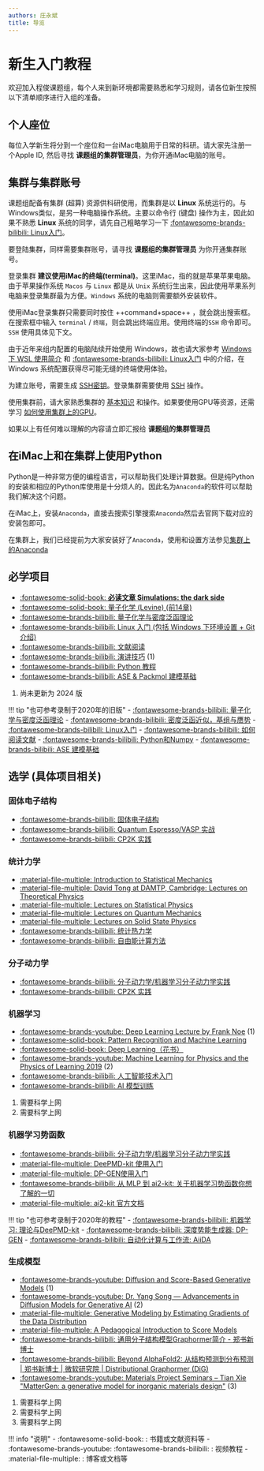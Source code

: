 ```yaml
---
authors: 庄永斌
title: 导览
---
```


# 新生入门教程

欢迎加入程俊课题组，每个人来到新环境都需要熟悉和学习规则，请各位新生按照以下清单顺序进行入组的准备。

## 个人座位

每位入学新生将分到一个座位和一台iMac电脑用于日常的科研。请大家先注册一个Apple ID, 然后寻找 **课题组的集群管理员**，为你开通iMac电脑的账号。

## 集群与集群账号

课题组配备有集群 (超算) 资源供科研使用，而集群是以 **Linux** 系统运行的。与Windows类似，是另一种电脑操作系统。主要以命令行 (键盘) 操作为主，因此如果不熟悉 **Linux** 系统的同学，请先自己粗略学习一下 [:fontawesome-brands-bilibili: Linux入门](./linux/2024.md)。

要登陆集群，同样需要集群账号，请寻找 **课题组的集群管理员** 为你开通集群账号。

登录集群 **建议使用iMac的终端(terminal)**。这里iMac，指的就是苹果苹果电脑。由于苹果操作系统 `Macos` 与 `Linux` 都是从 `Unix` 系统衍生出来，因此使用苹果系列电脑来登录集群最为方便。`Windows` 系统的电脑则需要额外安装软件。

使用iMac登录集群只需要同时按住 ++command+space++ ，就会跳出搜索框。在搜索框中输入 `terminal` / `终端`，则会跳出终端应用。使用终端的`SSH` 命令即可。`SSH` 使用具体见下文。

由于近年来组内配置的电脑陆续开始使用 Windows，故也请大家参考 [Windows下 WSL 使用简介](../cluster_usage/wsl_usage.md) 和 [:fontawesome-brands-bilibili: Linux入门](./linux/2024.md) 中的介绍，在 Windows 系统配置获得尽可能无缝的终端使用体验。

为建立账号，需要生成 [SSH密钥](../cluster_usage/ssh_note.md#create-key-pair)。登录集群需要使用 [SSH](../cluster_usage/ssh_note.md) 操作。

使用集群前，请大家熟悉集群的 [基本知识](../cluster_usage/cluster_usage.md) 和操作。如果要使用GPU等资源，还需学习 [如何使用集群上的GPU](../cluster_usage/gpu_usage.md)。

如果以上有任何难以理解的内容请立即汇报给 **课题组的集群管理员**

## 在iMac上和在集群上使用Python

Python是一种非常方便的编程语言，可以帮助我们处理计算数据。但是纯Python的安装和相应的Python库使用是十分烦人的。因此名为`Anaconda`的软件可以帮助我们解决这个问题。

在iMac上，安装`Anaconda`，直接去搜索引擎搜索`Anaconda`然后去官网下载对应的安装包即可。

在集群上，我们已经提前为大家安装好了`Anaconda`，使用和设置方法参见[集群上的Anaconda](../cluster_usage/conda.md)

## 必学项目

<div class="annotate" markdown>

- [:fontawesome-solid-book: **必读文章 Simulations: the dark side**](https://arxiv.org/pdf/1211.4440v1)
- [:fontawesome-solid-book: 量子化学 (Levine) (前14章)](../book_recommendation.md)
- [:fontawesome-brands-bilibili: 量子化学与密度泛函理论](./qc_dft/2024.md)
- [:fontawesome-brands-bilibili: Linux 入门 (包括 Windows 下环境设置 + Git 介绍)](./linux/2024.md) 
- [:fontawesome-brands-bilibili: 文献阅读](./read_papers/2024.md)
- [:fontawesome-brands-bilibili: 演讲技巧](./presentation/2020.md) (1)
- [:fontawesome-brands-bilibili: Python 教程](./python/2024.md)
- [:fontawesome-brands-bilibili: ASE & Packmol 建模基础](./tools/2024-ase.md)

</div>

1. 尚未更新为 2024 版

!!! tip "也可参考录制于2020年的旧版"
    - [:fontawesome-brands-bilibili: 量子化学与密度泛函理论](./qc_dft/2020.md)
    - [:fontawesome-brands-bilibili: 密度泛函近似，基组与赝势](./qc_dft/2020-basis_pps.md)
    - [:fontawesome-brands-bilibili: Linux入门](./linux/2020.md)
    - [:fontawesome-brands-bilibili: 如何阅读文献](./read_papers/2020.md)
    - [:fontawesome-brands-bilibili: Python和Numpy](./python/2020.md)
    - [:fontawesome-brands-bilibili: ASE 建模基础](./tools/2020-ase.md)

## 选学 (具体项目相关)

### 固体电子结构

- [:fontawesome-brands-bilibili: 固体电子结构](./solid_electronic_structure/2024.md)
- [:fontawesome-brands-bilibili: Quantum Espresso/VASP 实战](./solid_electronic_structure/2024-qe_vasp.md)
- [:fontawesome-brands-bilibili: CP2K 实践](./md/2024-cp2k.md)

### 统计力学

- [:material-file-multiple: Introduction to Statistical Mechanics](https://web.stanford.edu/~peastman/statmech/#contents) 
- [:material-file-multiple: David Tong at DAMTP, Cambridge: Lectures on Theoretical Physics](http://www.damtp.cam.ac.uk/user/tong/teaching.html) 
- [:material-file-multiple: Lectures on Statistical Physics](https://www.damtp.cam.ac.uk/user/tong/statphys.html) 
- [:material-file-multiple: Lectures on Quantum Mechanics](http://www.damtp.cam.ac.uk/user/tong/quantum.html) 
- [:material-file-multiple: Lectures on Solid State Physics](http://www.damtp.cam.ac.uk/user/tong/solidstate.html)
- [:fontawesome-brands-bilibili: 统计热力学](./statistical_mechanics/2024.md)
- [:fontawesome-brands-bilibili: 自由能计算方法](./statistical_mechanics/2024-free_energy.md)

### 分子动力学

- [:fontawesome-brands-bilibili: 分子动力学/机器学习分子动力学实践](./md/2024-md.md)
- [:fontawesome-brands-bilibili: CP2K 实践](./md/2024-cp2k.md)

### 机器学习

<div class="annotate" markdown>

- [:fontawesome-brands-youtube: Deep Learning Lecture by Frank Noe](https://www.youtube.com/playlist?list=PLqPI2gxxYgMKN5AVcTajQ79BTV4BiFN_0) (1)
- [:fontawesome-solid-book: Pattern Recognition and Machine Learning](https://www.microsoft.com/en-us/research/uploads/prod/2006/01/Bishop-Pattern-Recognition-and-Machine-Learning-2006.pdf) 
- [:fontawesome-solid-book: Deep Learning（花书）](http://alvarestech.com/temp/deep/Deep%20Learning%20by%20Ian%20Goodfellow,%20Yoshua%20Bengio,%20Aaron%20Courville%20(z-lib.org).pdf) 
- [:fontawesome-brands-youtube: Machine Learning for Physics and the Physics of Learning 2019](https://www.youtube.com/playlist?list=PLHyI3Fbmv0SfQfS1rknFsr_UaaWpJ1EKA) (2)
- [:fontawesome-brands-bilibili: 人工智能技术入门](./ai/2024-ai.md)
- [:fontawesome-brands-bilibili: AI 模型训练](./ai/2024-train.md)

</div>

1. 需要科学上网
2. 需要科学上网

### 机器学习势函数

- [:fontawesome-brands-bilibili: 分子动力学/机器学习分子动力学实践](./md/2024-md.md)
- [:material-file-multiple: DeePMD-kit 使用入门](../software_usage/DeePMD-kit.md)
- [:material-file-multiple: DP-GEN使用入门](../software_usage/DP-GEN.md)
- [:fontawesome-brands-bilibili: 从 MLP 到 ai2-kit: 关于机器学习势函数你想了解的一切](./tools/2024-ai2-kit.md)
- [:material-file-multiple: ai2-kit 官方文档](https://wiki.cheng-group.net/ai2-kit-doc/)

!!! tip "也可参考录制于2020年的教程"
    - [:fontawesome-brands-bilibili: 机器学习: 理论与DeePMD-kit](./tools/2020-dpmd.md)
    - [:fontawesome-brands-bilibili: 深度势能生成器: DP-GEN](./tools/2020-dpgen.md)
    - [:fontawesome-brands-bilibili: 自动化计算与工作流: AiiDA](./tools/2020-workflow.md)

### 生成模型

<div class="annotate" markdown>

- [:fontawesome-brands-youtube: Diffusion and Score-Based Generative Models](https://www.youtube.com/watch?v=wMmqCMwuM2Q) (1)
- [:fontawesome-brands-youtube: Dr. Yang Song — Advancements in Diffusion Models for Generative AI](https://www.youtube.com/watch?v=y8q3gh61OY0)  (2)
- [:material-file-multiple: Generative Modeling by Estimating Gradients of the Data Distribution](http://yang-song.net/blog/2021/score/) 
- [:material-file-multiple: A Pedagogical Introduction to Score Models](https://ericmjl.github.io/score-models/) 
- [:fontawesome-brands-bilibili: 通用分子结构模型Graphormer简介 - 郑书新博士](https://www.bilibili.com/video/BV1eF411A76S) 
- [:fontawesome-brands-bilibili: Beyond AlphaFold2: 从结构预测到分布预测 | 郑书新博士 | 微软研究院 | Distributional Graphormer (DiG)](https://www.bilibili.com/video/BV1kV41137ud) 
- [:fontawesome-brands-youtube: Materials Project Seminars – Tian Xie "MatterGen: a generative model for inorganic materials design"](https://www.youtube.com/watch?v=Smz1go6_Spo) (3)

</div>

1. 需要科学上网
2. 需要科学上网
3. 需要科学上网


!!! info "说明"
    - :fontawesome-solid-book: : 书籍或文献资料等
    - :fontawesome-brands-youtube: :fontawesome-brands-bilibili: : 视频教程
    - :material-file-multiple: : 博客或文档等
